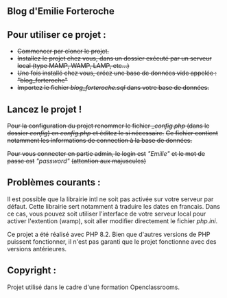 ## Blog d'Emilie Forteroche

## Pour utiliser ce projet : 

- ~~Commencer par cloner le projet.~~ 
- ~~Installez le projet chez vous, dans un dossier exécuté par un serveur local (type MAMP, WAMP, LAMP, etc...)~~
- ~~Une fois installé chez vous, créez une base de données vide appelée : "blog_forteroche"~~
- ~~Importez le fichier _blog_forteroche.sql_ dans votre base de données.~~

## Lancez le projet ! 

~~Pour la configuration du projet renommer le fichier _\_config.php_ (dans le dossier _config_) en _config.php_ et éditez le si nécessaire.~~ 
~~Ce fichier contient notamment les informations de connection à la base de données.~~ 

~~Pour vous connecter en partie admin, le login est~~ _"Emilie"_ ~~et le mot de passe est~~ _"password"_ ~~(attention aux majuscules)~~

## Problèmes courants :

Il est possible que la librairie intl ne soit pas activée sur votre serveur par défaut. Cette librairie sert notamment à traduire les dates en francais. Dans ce cas, vous pouvez soit utiliser l'interface de votre serveur local pour activer l'extention (wamp), soit aller modifier directement le fichier _php.ini_. 

Ce projet a été réalisé avec PHP 8.2. Bien que d'autres versions de PHP puissent fonctionner, il n'est pas garanti que le projet fonctionne avec des versions antérieures.

## Copyright : 

Projet utilisé dans le cadre d'une formation Openclassrooms. 
